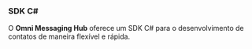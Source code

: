 ### SDK C\#

O **Omni Messaging Hub** oferece um SDK C# para o desenvolvimento de contatos de maneira flexível e rápida.
